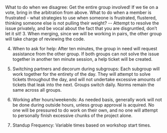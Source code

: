 What to do when we disagree: Get the entire group involved! If we tie on a vote, bring in the arbitration from above. 
What to do when a member is frustrated - what strategies to use when someone is frustrated, flustered, thinking someone else is not pulling their weight? 
 -- Attempt to resolve the issue privately, and be vocal about the fact that you are disgruntled, don’t let it sit!
 3.   When merging, since we will be working in pairs, the other group will take charge of   reviewing the code. 

4.   When to ask for help: After ten minutes, the group in need will request assistance from the other group. If both groups can not solve the issue together in another ten minute session, a help ticket will be created.

5.  Switching partners and decorum during subgroups: Each subgroup will work together for the entirety of the day. They will attempt to solve tickets throughout the day, and will not undertake excessive amounts of tickets that leak into the next. Groups switch daily. Norms remain the same across all groups. 

6.  Working after hours/weekends: As needed basis, generally work will not be done during outside hours, unless group approval is acquired. No one will be pressured to do work on their own, and no one will attempt to personally finish excessive chunks of the project alone. 

7. Standup Frequency: Variable times based on workshop start times. 
